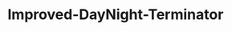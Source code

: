 # Improved-DayNight-Terminator
<!-- An day night terminator with atmospheric corrections (using NRLMSISE-00 2001 model of the atmosphere) and earth shape corrections (spheroidal)

Must install:

python3:

numpy: pip install numpy

dateutil: pip install python-dateutil

Note if Pyhton 3 is NOT the default onyour system, you may need to run pyhton3 -m pip install ... otherwise dependencies will only be installed for your default python. Alternatively, if you are ready to amke the switch to pyhton 3, you can change your system default
 -->
